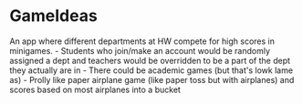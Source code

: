 # GameIdeas
An app where different departments at HW compete for high scores in minigames.
    - Students who join/make an account would be randomly assigned a dept and teachers would be overridden to be a part of the dept they actually are in
    - There could be academic games (but that's lowk lame as)
    - Prolly like paper airplane game (like paper toss but with airplanes) and scores based on most airplanes into a bucket